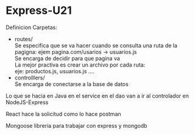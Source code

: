 # Express-U21
Definicion Carpetas:  
- routes/  
      Se especifica que se va hacer cuando se consulta una ruta de la pagigna: ejem pagina.com/usarios -> usuarios.js  
    Se encarga de decidir para que pagina va  
    La mejor practiva es crear un archivo por cada ruta:  
        eje: productos.js, usuarios.js ....  
- controlllers/  
    Se encarga de conectarse a la base de datos  

Lo que se hacia en Java en el service en el dao van a ir al controlador en NodeJS-Express  


React hace la solicitud como lo hace postman
  
Mongoose libreria para trabajar con express y mongodb  
  
